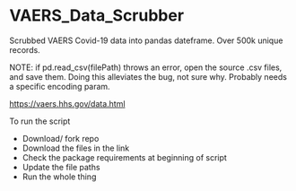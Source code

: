 # VAERS_Data_Scrubber
Scrubbed VAERS Covid-19 data into pandas dateframe. Over 500k unique records. 

NOTE: if pd.read_csv(filePath) throws an error, open the source .csv files, and save them. Doing this alleviates the bug, not sure why. Probably needs a specific encoding param.

https://vaers.hhs.gov/data.html

To run the script
- Download/ fork repo
- Download the files in the link
- Check the package requirements at beginning of script
- Update the file paths
- Run the whole thing
